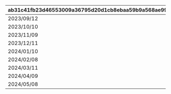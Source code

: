 |ab31c41fb23d46553009a36795d20d1cb8ebaa59b9a568ae99802f169ed9cd32|a7f30276c1d4ad7f1a4a57b599508612ad29a174b66ba3b77209ac2ba281bfef|ee514fbe7a9507b8a094ebeadf31a873758d880983c478b3273ab88f38d37b77|f670eca37e44f32feb20dcf5d68cd84a72999ddfe6308aab1ef3812f82652486|06f1059005c3f33d8c44d562285fd8bf9e55c6fd9e8e96d097472589063c6667|bf228f34b63146448842ccca51de3fe56fc5bd56b05dc6406018229cbefb3393|17230df410ddf367472fd5a63bae35c0393b172e39a848afca3945824154f603|
| --- | --- | --- | --- | --- | --- | --- |
|2023/09/12|1001|2023/09/11 23:59:59|2023/09/15 11:59:59|2023/09/07 12:00:00|2023/09/10 23:59:59|2023/09/12 15:00:00|
|2023/10/10|1002|2023/10/09 23:59:59|2023/10/13 11:59:59|2023/10/05 12:00:00|2023/10/08 23:59:59|2023/10/10 15:00:00|
|2023/11/09|1003|2023/11/08 23:59:59|2023/11/12 11:59:59|2023/11/04 12:00:00|2023/11/07 23:59:59|2023/11/09 15:00:00|
|2023/12/11|1004|2023/12/10 23:59:59|2023/12/14 11:59:59|2023/12/06 12:00:00|2023/12/09 23:59:59|2023/12/11 15:00:00|
|2024/01/10|1005|2024/01/09 23:59:59|2024/01/13 11:59:59|2024/01/05 12:00:00|2024/01/08 23:59:59|2024/01/10 15:00:00|
|2024/02/08|1006|2024/02/07 23:59:59|2024/02/11 11:59:59|2024/02/03 12:00:00|2024/02/06 23:59:59|2024/02/08 15:00:00|
|2024/03/11|1007|2024/03/10 23:59:59|2024/03/14 11:59:59|2024/03/06 12:00:00|2024/03/09 23:59:59|2024/03/11 15:00:00|
|2024/04/09|1008|2024/04/08 23:59:59|2024/04/12 11:59:59|2024/04/04 12:00:00|2024/04/07 23:59:59|2024/04/09 15:00:00|
|2024/05/08|1009|2024/05/07 23:59:59|2024/05/11 11:59:59|2024/05/03 12:00:00|2024/05/06 23:59:59|2024/05/08 15:00:00|